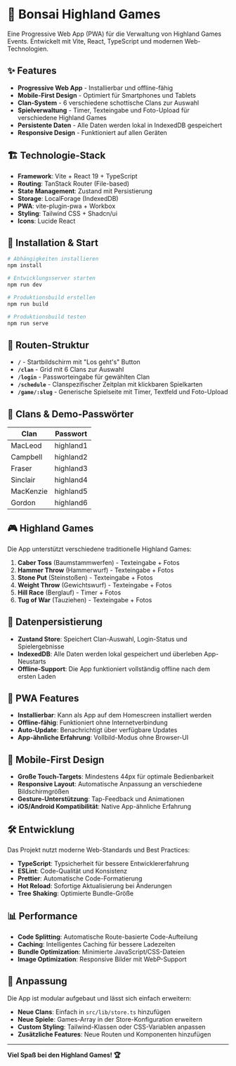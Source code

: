 # 🏴󠁧󠁢󠁳󠁣󠁴󠁿 Bonsai Highland Games

Eine Progressive Web App (PWA) für die Verwaltung von Highland Games Events. Entwickelt mit Vite, React, TypeScript und modernen Web-Technologien.

## ✨ Features

- **Progressive Web App** - Installierbar und offline-fähig
- **Mobile-First Design** - Optimiert für Smartphones und Tablets
- **Clan-System** - 6 verschiedene schottische Clans zur Auswahl
- **Spielverwaltung** - Timer, Texteingabe und Foto-Upload für verschiedene Highland Games
- **Persistente Daten** - Alle Daten werden lokal in IndexedDB gespeichert
- **Responsive Design** - Funktioniert auf allen Geräten

## 🏗️ Technologie-Stack

- **Framework**: Vite + React 19 + TypeScript
- **Routing**: TanStack Router (File-based)
- **State Management**: Zustand mit Persistierung
- **Storage**: LocalForage (IndexedDB)
- **PWA**: vite-plugin-pwa + Workbox
- **Styling**: Tailwind CSS + Shadcn/ui
- **Icons**: Lucide React

## 🚀 Installation & Start

```bash
# Abhängigkeiten installieren
npm install

# Entwicklungsserver starten
npm run dev

# Produktionsbuild erstellen
npm run build

# Produktionsbuild testen
npm run serve
```

## 📱 Routen-Struktur

- **`/`** - Startbildschirm mit "Los geht's" Button
- **`/clan`** - Grid mit 6 Clans zur Auswahl
- **`/login`** - Passworteingabe für gewählten Clan
- **`/schedule`** - Clanspezifischer Zeitplan mit klickbaren Spielkarten
- **`/game/:slug`** - Generische Spielseite mit Timer, Textfeld und Foto-Upload

## 🏴󠁧󠁢󠁳󠁣󠁴󠁿 Clans & Demo-Passwörter

| Clan | Passwort |
|------|----------|
| MacLeod | highland1 |
| Campbell | highland2 |
| Fraser | highland3 |
| Sinclair | highland4 |
| MacKenzie | highland5 |
| Gordon | highland6 |

## 🎮 Highland Games

Die App unterstützt verschiedene traditionelle Highland Games:

1. **Caber Toss** (Baumstammwerfen) - Texteingabe + Fotos
2. **Hammer Throw** (Hammerwurf) - Texteingabe + Fotos
3. **Stone Put** (Steinstoßen) - Texteingabe + Fotos
4. **Weight Throw** (Gewichtswurf) - Texteingabe + Fotos
5. **Hill Race** (Berglauf) - Timer + Fotos
6. **Tug of War** (Tauziehen) - Texteingabe + Fotos

## 💾 Datenpersistierung

- **Zustand Store**: Speichert Clan-Auswahl, Login-Status und Spielergebnisse
- **IndexedDB**: Alle Daten werden lokal gespeichert und überleben App-Neustarts
- **Offline-Support**: Die App funktioniert vollständig offline nach dem ersten Laden

## 📱 PWA Features

- **Installierbar**: Kann als App auf dem Homescreen installiert werden
- **Offline-fähig**: Funktioniert ohne Internetverbindung
- **Auto-Update**: Benachrichtigt über verfügbare Updates
- **App-ähnliche Erfahrung**: Vollbild-Modus ohne Browser-UI

## 🎨 Mobile-First Design

- **Große Touch-Targets**: Mindestens 44px für optimale Bedienbarkeit
- **Responsive Layout**: Automatische Anpassung an verschiedene Bildschirmgrößen
- **Gesture-Unterstützung**: Tap-Feedback und Animationen
- **iOS/Android Kompatibilität**: Native App-ähnliche Erfahrung

## 🛠️ Entwicklung

Das Projekt nutzt moderne Web-Standards und Best Practices:

- **TypeScript**: Typsicherheit für bessere Entwicklererfahrung
- **ESLint**: Code-Qualität und Konsistenz
- **Prettier**: Automatische Code-Formatierung
- **Hot Reload**: Sofortige Aktualisierung bei Änderungen
- **Tree Shaking**: Optimierte Bundle-Größe

## 📊 Performance

- **Code Splitting**: Automatische Route-basierte Code-Aufteilung
- **Caching**: Intelligentes Caching für bessere Ladezeiten
- **Bundle Optimization**: Minimierte JavaScript/CSS-Dateien
- **Image Optimization**: Responsive Bilder mit WebP-Support

## 🔧 Anpassung

Die App ist modular aufgebaut und lässt sich einfach erweitern:

- **Neue Clans**: Einfach in `src/lib/store.ts` hinzufügen
- **Neue Spiele**: Games-Array in der Store-Konfiguration erweitern
- **Custom Styling**: Tailwind-Klassen oder CSS-Variablen anpassen
- **Zusätzliche Features**: Neue Routen und Komponenten hinzufügen

---

**Viel Spaß bei den Highland Games! 🏆**